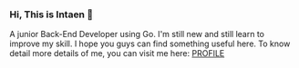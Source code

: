 ### Hi, This is Intaen 👋

A junior Back-End Developer using Go. I'm still new and still learn to improve my skill. I hope you guys can find something useful here. To know detail more details of me, you can visit me here: [PROFILE](https://intaen.carrd.co/)
